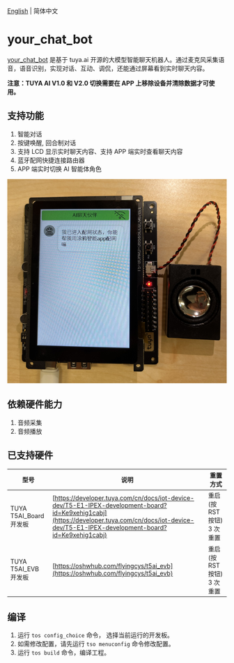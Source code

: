 [English](./README.md) | 简体中文

# your_chat_bot
 [your_chat_bot](https://github.com/tuya/TuyaOpen/tree/master/apps/tuya.ai/your_chat_bot) 是基于 tuya.ai 开源的大模型智能聊天机器人。通过麦克风采集语音，语音识别，实现对话、互动、调侃，还能通过屏幕看到实时聊天内容。

**注意：TUYA AI V1.0 和 V2.0 切换需要在 APP 上移除设备并清除数据才可使用。**


## 支持功能

1. 智能对话
2. 按键唤醒, 回合制对话
3. 支持 LCD 显示实时聊天内容、支持 APP 端实时查看聊天内容
4. 蓝牙配网快捷连接路由器
5. APP 端实时切换 AI 智能体角色

![](../../../docs/images/apps/your_chat_bot.png)

## 依赖硬件能力
1. 音频采集
2. 音频播放

## 已支持硬件
|  型号  | 说明 | 重置方式 |
| --- | --- | --- | 
| TUYA T5AI_Board 开发板 | [https://developer.tuya.com/cn/docs/iot-device-dev/T5-E1-IPEX-development-board?id=Ke9xehig1cabj](https://developer.tuya.com/cn/docs/iot-device-dev/T5-E1-IPEX-development-board?id=Ke9xehig1cabj) | 重启(按 RST 按钮) 3 次重置 |
| TUYA T5AI_EVB 开发板 | [https://oshwhub.com/flyingcys/t5ai_evb](https://oshwhub.com/flyingcys/t5ai_evb) | 重启(按 RST 按钮) 3 次重置 |


## 编译
1. 运行 `tos config_choice` 命令， 选择当前运行的开发板。
2. 如需修改配置，请先运行 `tso menuconfig` 命令修改配置。
3. 运行 `tos build` 命令，编译工程。
  